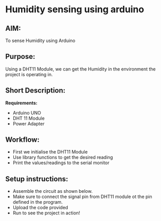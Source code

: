 # Humidity sensing using arduino

## AIM:

To sense Humidity using Arduino

## Purpose:

Using a DHT11 Module, we can get the Humidity in the environment the project is operating in.

## Short Description:

**Requirements:**

- Arduino UNO
- DHT 11 Module
- Power Adapter

## Workflow:

- First we initialise the DHT11 Module
- Use library functions to get the desired reading
- Print the values/readings to the serial monitor

## Setup instructions:

- Assemble the circuit as shown below.
- Make sure to connect the signal pin from DHT11 module ot the pin defined in the program.
- Upload the code provided 
- Run to see the project in action!


